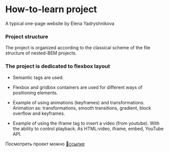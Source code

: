 # How-to-learn project
A typical one-page website by Elena Yadryshnikova

### Project structure
The project is organized according to the classical scheme of the file structure of nested-BEM projects.

### The project is dedicated to flexbox layout
* Semantic tags are used.

* Flexbox and gridbox containers are used for different ways of positioning elements. 

* Example of using animations (keyframes) and transformations. Animation as: transformations, smooth transitions, gradient, block overflow and keyframes.

* Example of using the iframe tag to insert a video (from youtube). With the ability to control playback. As HTML:video, iframe, embed, YouTube API. 

Посмотреть проект можно [:link:ссылке](https://github.com/ELNDRY/how-to-learn/settings/pages)
